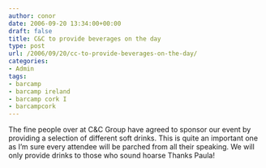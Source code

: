 ```yaml
---
author: conor
date: 2006-09-20 13:34:00+00:00
draft: false
title: C&C to provide beverages on the day
type: post
url: /2006/09/20/cc-to-provide-beverages-on-the-day/
categories:
- Admin
tags:
- barcamp
- barcamp ireland
- barcamp cork I
- barcampcork
---
```


The fine people over at C&C Group have agreed to sponsor our event by providing a selection of different soft drinks. This is quite an important one as I’m sure every attendee will be parched from all their speaking. We will only provide drinks to those who sound hoarse Thanks Paula!
